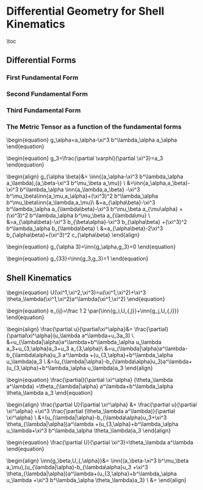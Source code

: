 # Differential Geometry for Shell Kinematics
\toc
## Differential Forms
### First Fundamental Form
### Second Fundamental Form
### Third Fundamental Form
### The Metric Tensor as a function of the fundamental forms
\begin{equation}
g_\alpha=a_\alpha-\xi^3 b^\lambda_\alpha a_\alpha
\end{equation}

\begin{equation}
g_3=\frac{\partial \varphi}{\partial \xi^3}=a_3
\end{equation}

\begin{align}
g_{\alpha \beta}&=
\inn{(a_\alpha-\xi^3 b^\lambda_\alpha a_\lambda),(a_\beta-\xi^3 b^\mu_\beta a_\mu)} \\
&=\inn{a_\alpha,a_\beta}-\xi^3 b^\lambda_\alpha \inn{a_\lambda,a_\beta}
-\xi^3 b^\mu_\beta\inn{a_\mu,a_\alpha}+(\xi^3)^2 b^\lambda_\alpha b^\mu_\beta\inn{a_\lambda,a_\mu}\\
&=a_{\alpha\beta}-\xi^3 b^\lambda_\alpha a_{\lambda\beta}-\xi^3 b^\mu_\beta a_{\mu\alpha}
+(\xi^3)^2 b^\lambda_\alpha b^\mu_\beta a_{\lambda\mu} \\
&=a_{\alpha\beta}-\xi^3 b_{\beta\alpha}-\xi^3 b_{\alpha\beta}
+(\xi^3)^2 b^\lambda_\alpha b_{\lambda\beta} \\
&=a_{\alpha\beta}-2\xi^3 b_{\alpha\beta}+(\xi^3)^2 c_{\alpha\beta}
\end{align}

\begin{equation}
g_{\alpha 3}=\inn{g_\alpha,g_3}=0
\end{equation}

\begin{equation}
g_{33}=\inn{g_3,g_3}=1
\end{equation}
## Shell Kinematics
\begin{equation}
U(\xi^1,\xi^2,\xi^3)=u(\xi^1,\xi^2)+\xi^3 \theta_\lambda(\xi^1,\xi^2)a^\lambda(\xi^1,\xi^2)
\end{equation}

\begin{equation}
e_{ij}=\frac 1 2 \par{\inn{g_i,U_{,j}}+\inn{g_j,U_{,i}}}
\end{equation}

\begin{align}
\frac{\partial u}{\partial\xi^\alpha}&=
\frac{\partial}{\partial\xi^\alpha}(u_\lambda a^\lambda+u_3a_3) \\
&=u_{\lambda|\alpha}a^\lambda+b^\lambda_\alpha u_\lambda a_3+u_{3,\alpha}a_3+u_3 a_{3,\alpha}\\
&=u_{\lambda|\alpha}a^\lambda-b_{\lambda\alpha}u_3 a^\lambda
+(u_{3,\alpha}+b^\lambda_\alpha u_\lambda)a_3 \\
&=(u_{\lambda|\alpha}-b_{\lambda\alpha}u_3)a^\lambda+(u_{3,\alpha}+b^\lambda_\alpha u_\lambda)a_3
\end{align}

\begin{equation}
\frac{\partial}{\partial \xi^\alpha} (\theta_\lambda a^\lambda)
=\theta_{\lambda|\alpha} a^\lambda+b^\lambda_\alpha \theta_\lambda a_3
\end{equation}

\begin{align}
\frac{\partial U}{\partial \xi^\alpha} &=
\frac{\partial u}{\partial \xi^\alpha}
+\xi^3 \frac{\partial (\theta_\lambda a^\lambda)}{\partial \xi^\alpha} \\
&=(u_{\lambda|\alpha}-b_{\lambda\alpha}u_3+\xi^3 \theta_{\lambda|\alpha})a^\lambda
+(u_{3,\alpha}+b^\lambda_\alpha u_\lambda+\xi^3 b^\lambda_\alpha \theta_\lambda)a_3
\end{align}

\begin{equation}
\frac{\partial U}{\partial \xi^3}=\theta_\lambda a^\lambda
\end{equation}

\begin{align}
\inn{g_\beta,U_{,\alpha}}&=
\inn{(a_\beta-\xi^3 b^\mu_\beta a_\mu),(u_{\lambda|\alpha}-b_{\lambda\alpha}u_3
+\xi^3 \theta_{\lambda|\alpha})a^\lambda+(u_{3,\alpha}+b^\lambda_\alpha u_\lambda
+\xi^3 b^\lambda_\alpha \theta_\lambda)a_3} \\
&=
\end{align}